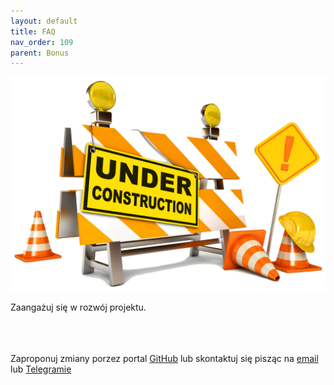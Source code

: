 ```yaml
---
layout: default
title: FAQ
nav_order: 109
parent: Bonus
---
```


![Under Construction](/images/under-construction.png)

Zaangażuj się w rozwój projektu.

\
\
\
Zaproponuj zmiany porzez portal [GitHub](https://github.com/wxpl/wxpl.github.io) lub skontaktuj się pisząc na [email](mailto:contact@wxpl.club) lub [Telegramie](https://t.me/waves_polska)